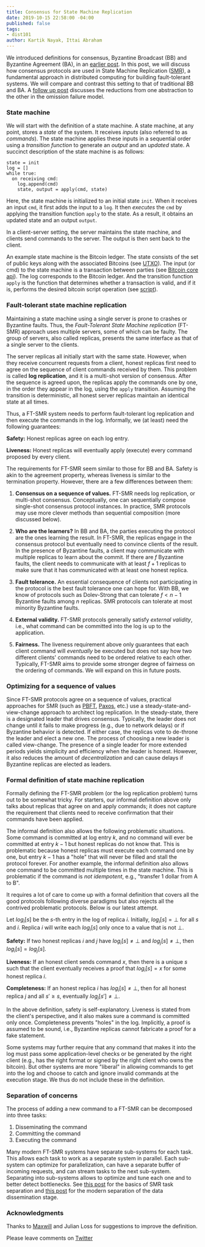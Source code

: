 ```yaml
---
title: Consensus for State Machine Replication
date: 2019-10-15 22:58:00 -04:00
published: false
tags:
- dist101
author: Kartik Nayak, Ittai Abraham
---
```


We introduced definitions for consensus, Byzantine Broadcast (BB) and Byzantine Agreement (BA), in an [earlier post](https://decentralizedthoughts.github.io/2019-06-27-defining-consensus/). In this post, we will discuss how consensus protocols are used in State Machine Replication ([SMR](https://en.wikipedia.org/wiki/State_machine_replication)), a fundamental approach in distributed computing for building fault-tolerant systems. We will compare and contrast this setting to that of traditional BB and BA. A [follow up post](https://decentralizedthoughts.github.io/2022-11-19-from-single-shot-to-smr/) discusses the reductions from one abstraction to the other in the omission failure model.



### State machine
We will start with the definition of a state machine. A state machine, at any point, stores a *state* of the system. It receives *inputs* (also referred to as *commands*). The state machine applies these inputs in a sequential order using a *transition function* to generate an *output* and an *updated* state. A succinct description of the state machine is as follows:

```
state = init
log = []
while true:
  on receiving cmd:
    log.append(cmd)
    state, output = apply(cmd, state)
```

Here, the state machine is initialized to an initial state `init`. When it receives an input `cmd`, it first adds the input to a `log`. It then *executes* the `cmd` by applying the transition function `apply` to the state. As a result, it obtains an updated state and an output `output`. 

In a client-server setting, the server maintains the state machine, and clients send commands to the server. The output is then sent back to the client.

An example state machine is the Bitcoin ledger. The state consists of the set of public keys along with the associated Bitcoins (see [UTXO](https://www.mycryptopedia.com/bitcoin-utxo-unspent-transaction-output-set-explained/)). The input (or cmd) to the state machine is a transaction between parties (see [Bitcoin core api](https://bitcoin.org/en/developer-reference#bitcoin-core-apis)). The log corresponds to the Bitcoin ledger. And the transition function `apply` is the function that determines whether a transaction is valid, and if it is, performs the desired bitcoin script operation (see [script](https://en.bitcoin.it/wiki/Script)).

### Fault-tolerant state machine replication
Maintaining a state machine using a single server is prone to crashes or Byzantine faults. Thus, the *Fault-Tolerant State Machine replication* (FT-SMR) approach uses multiple servers, some of which can be faulty. The group of servers, also called replicas, presents the same interface as that of a single server to the clients.  

The server replicas all initially start with the same state. However, when they receive concurrent requests from a client, honest replicas first need to agree on the sequence of client commands received by them. This problem is called **log replication**, and it is a multi-shot version of consensus. After the sequence is agreed upon, the replicas apply the commands one by one, in the order they appear in the log, using the `apply` transition. Assuming the transition is deterministic, all honest server replicas maintain an identical state at all times.

Thus, a FT-SMR system needs to perform fault-tolerant log replication and then execute the commands in the log. Informally, we (at least) need the following guarantees:

**Safety:** Honest replicas agree on each log entry.  

**Liveness:** Honest replicas will eventually apply (execute) every command proposed by every client. 

The requirements for FT-SMR seem similar to those for BB and BA. Safety is akin to the agreement property, whereas liveness is similar to the termination property. However, there are a few differences between them:
1. **Consensus on a sequence of values.** FT-SMR needs log replication, or multi-shot consensus. Conceptually, one can sequentially compose single-shot consensus protocol instances. In practice, SMR protocols may use more clever methods than sequential composition (more discussed below).

2. **Who are the learners?** In BB and BA, the parties executing the protocol are the ones learning the result. In FT-SMR, the replicas engage in the consensus protocol but eventually need to convince clients of the result. In the presence of Byzantine faults, a client may communicate with multiple replicas to learn about the commit. If there are $f$ Byzantine faults, the client needs to communicate with at least $f+1$ replicas to make sure that it has communicated with at least one honest replica.

3. **Fault tolerance.** An essential consequence of clients not participating in the protocol is the best fault tolerance one can hope for. With BB, we know of protocols such as Dolev-Strong that can tolerate $f < n-1$ Byzantine faults among $n$ replicas. SMR protocols can tolerate at most minority Byzantine faults.

4. **External validity.** FT-SMR protocols generally satisfy *external validity*, i.e., what command can be committed into the log is up to the application.
 
5. **Fairness.** The liveness requirement above only guarantees that each client command will *eventually* be executed but does not say how two different clients' commands need to be ordered relative to each other. Typically, FT-SMR aims to provide some stronger degree of fairness on the ordering of commands. We will expand on this in future posts.

### Optimizing for a sequence of values

Since FT-SMR protocols agree on a sequence of values, practical approaches for SMR (such as [PBFT](http://pmg.csail.mit.edu/papers/osdi99.pdf), [Paxos](https://lamport.azurewebsites.net/pubs/paxos-simple.pdf), etc.) use a steady-state-and-view-change approach to architect log replication. In the steady-state, there is a designated leader that drives consensus. Typically, the leader does not change until it fails to make progress (e.g., due to network delays) or if Byzantine behavior is detected. If either case, the replicas vote to de-throne the leader and elect a new one. The process of choosing a new leader is called view-change. The presence of a single leader for more extended periods yields simplicity and efficiency when the leader is honest. However, it also reduces the amount of *decentralization* and can cause delays if Byzantine replicas are elected as leaders.

### Formal definition of state machine replication
Formally defining the FT-SMR problem (or the log replication problem) turns out to be somewhat tricky. For starters, our informal definition above only talks about replicas that agree on and apply commands; it does not capture the requirement that clients need to receive confirmation that their commands have been applied. 

The informal definition also allows the following problematic situations. Some command is committed at log entry $k$, and no command will ever be committed at entry $k-1$ but honest replicas do not know that. This is problematic because honest replicas must execute each command one by one, but entry $k-1$ has a "hole" that will never be filled and stall the protocol forever. For another example, the informal definition also allows one command to be committed multiple times in the state machine. This is problematic if the command is *not idempotent*, e.g., "transfer 1 dollar from A to B". 

It requires a lot of care to come up with a formal definition that covers all the good protocols following diverse paradigms but also rejects all the contrived problematic protocols. Below is our latest attempt. 

Let $log_i[s]$ be the $s$-th entry in the log of replica $i$. Initially, $log_i[s]=\bot$ for all $s$ and $i$. Replica $i$ will write each $log_i[s]$ only once to a value that is not $\bot$. 

**Safety:** If two honest replicas $i$ and $j$ have $log_i[s] \neq \bot$ and $log_j[s] \neq \bot$, then $log_i[s] = log_j[s]$.

**Liveness:** If an honest client sends command $x$, then there is a unique $s$ such that the client eventually receives a proof that $log_i[s] = x$ for some honest replica $i$.
  
**Completeness:** If an honest replica $i$ has $log_i[s] \neq \bot$, then for all honest replica $j$ and all $s' \geq s$, eventually $log_j[s'] \neq \bot$. 

In the above definition, safety is self-explanatory. Liveness is stated from the client's perspective, and it also makes sure a command is committed only once. 
Completeness prevents "holes" in the log. 
Implicitly, a proof is assumed to be sound, i.e., Byzantine replicas cannot fabricate a proof for a fake statement. 

Some systems may further require that any command that makes it into the log must pass some application-level checks or be generated by the right client (e.g., has the right format or signed by the right client who owns the bitcoin). But other systems are more "liberal" in allowing commands to get into the log and choose to catch and ignore invalid commands at the execution stage. We thus do not include these in the definition. 


### Separation of concerns

The process of adding a new command to a FT-SMR can be decomposed into three tasks:

1. Disseminating the command 
2. Committing the command
3. Executing the command  

Many modern FT-SMR systems have separate sub-systems for each task. This allows each task to work as a separate system in parallel. Each sub-system can optimize for parallelization, can have a separate buffer of incoming requests, and can stream tasks to the next sub-system. Separating into sub-systems allows to optimize and tune each one and to better detect bottlenecks. See [this post](https://decentralizedthoughts.github.io/2019-12-06-dce-the-three-scalability-bottlenecks-of-state-machine-replication/) for the basics of SMR task separation and [this post](https://decentralizedthoughts.github.io/2022-06-28-DAG-meets-BFT/) for the modern separation of the data dissemination stage. 


### Acknowledgments

Thanks to [Maxwill](https://twitter.com/tensorfi) and Julian Loss for suggestions to improve the definition.

Please leave comments on [Twitter](https://twitter.com/kartik1507/status/1185321750881538050?s=20)
